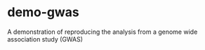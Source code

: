 # demo-gwas
A demonstration of reproducing the analysis from a genome wide association study (GWAS) 
